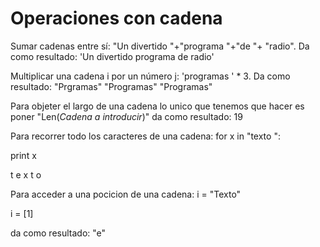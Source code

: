 # Operaciones con cadena #

Sumar cadenas entre sí: "Un divertido "+"programa "+"de "+ "radio". Da como resultado: 'Un divertido programa de radio'

Multiplicar una cadena i por un número j: 'programas ' * 3. Da como resultado: "Prgramas" "Programas" "Programas"

Para objeter el largo de una cadena lo unico que tenemos que hacer es poner "Len(*Cadena a introducir*)" da como resultado: 19

Para recorrer todo los caracteres de una cadena:
  for x in "texto ":

  print x

  t e x t o

Para acceder a una pocicion de una cadena:
  i = "Texto"

  i = [1]

  da como resultado: "e"
